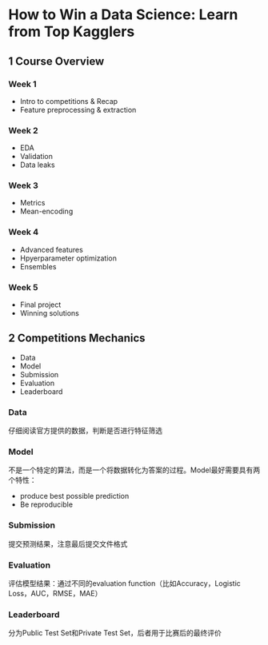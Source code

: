 # How to Win a Data Science: Learn from Top Kagglers

## 1 Course Overview

### Week 1

+ Intro to competitions & Recap
+ Feature preprocessing & extraction

### Week 2

+ EDA
+ Validation
+ Data leaks

### Week 3

+ Metrics
+ Mean-encoding

### Week 4

+ Advanced features
+ Hpyerparameter optimization
+ Ensembles

### Week 5

+ Final project
+ Winning solutions

## 2 Competitions Mechanics

+ Data
+ Model
+ Submission
+ Evaluation
+ Leaderboard

### Data
仔细阅读官方提供的数据，判断是否进行特征筛选

### Model
不是一个特定的算法，而是一个将数据转化为答案的过程。Model最好需要具有两个特性：
+ produce best possible prediction
+ Be reproducible

### Submission
提交预测结果，注意最后提交文件格式

### Evaluation
评估模型结果：通过不同的evaluation function（比如Accuracy，Logistic Loss，AUC，RMSE，MAE）

### Leaderboard
分为Public Test Set和Private Test Set，后者用于比赛后的最终评价
